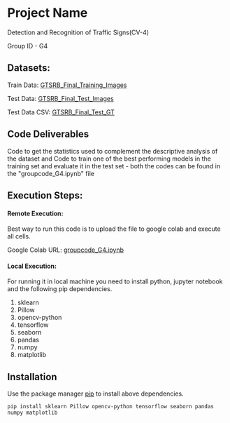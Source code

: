 # Project Name 

Detection and Recognition of Traffic Signs(CV-4) 

Group ID - G4

## Datasets:

Train Data: [GTSRB_Final_Training_Images](https://sid.erda.dk/public/archives/daaeac0d7ce1152aea9b61d9f1e19370/GTSRB_Final_Training_Images.zip) 


Test Data: [GTSRB_Final_Test_Images](https://sid.erda.dk/public/archives/daaeac0d7ce1152aea9b61d9f1e19370/GTSRB_Final_Test_Images.zip)

Test Data CSV: [GTSRB_Final_Test_GT](https://sid.erda.dk/public/archives/daaeac0d7ce1152aea9b61d9f1e19370/GTSRB_Final_Test_GT.zip)

## Code Deliverables

Code to get the statistics used to complement the descriptive analysis of the dataset and Code to train one of the best performing models in the training set and evaluate it in the test set - both the codes can be found in the "groupcode_G4.ipynb" file

## Execution Steps:

#### Remote Execution:
Best way to run this code is to upload the file to google colab and execute all cells.

Google Colab URL: [groupcode_G4.ipynb](https://colab.research.google.com/drive/1vPydHid9QeT8N9lqZ559_2P_IUs3w6be?usp=sharing)
#### Local Execution:
For running it in local machine you need to install python, jupyter notebook and the following pip dependencies.

1) sklearn
2) Pillow
3) opencv-python
4) tensorflow
5) seaborn
6) pandas
7) numpy
8) matplotlib

## Installation

Use the package manager [pip](https://pip.pypa.io/en/stable/) to install above dependencies.
```
pip install sklearn Pillow opencv-python tensorflow seaborn pandas numpy matplotlib
```
